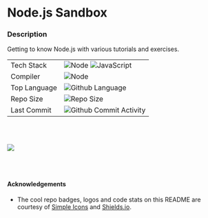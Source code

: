 # Node.js Sandbox

### Description
Getting to know Node.js with various tutorials and exercises.

|              |                                                                                                                                                                                                                                         |
|--------------|-----------------------------------------------------------------------------------------------------------------------------------------------------------------------------------------------------------------------------------------|
| Tech Stack   |![Node](https://img.shields.io/badge/node.js-white.svg?style=for-the-badge&logo=node.js&logoColor=339933) ![JavaScript](https://img.shields.io/badge/javascript-%2320232a.svg?style=for-the-badge&logo=javascript&logoColor=%F7DF1E) | |
| Compiler     | ![Node](https://img.shields.io/badge/NODE.JS%20-17.1.0-green?style=for-the-badge)                                                                                                                                                      |                                                                                                                                                                                                                                                                                                |
| Top Language | ![Github Language](https://img.shields.io/github/languages/top/lylio/cookie-contacts?style=for-the-badge)                                                                                                                               |
| Repo Size    | ![Repo Size](https://img.shields.io/github/repo-size/lylio/cookie-contacts?style=for-the-badge)                                                                                                                                         |
| Last Commit  | ![Github Commit Activity](https://img.shields.io/github/last-commit/lylio/cookie-contacts/main?style=for-the-badge)                                                                                                                     |


<br />
<br />

![](https://github.com/Lylio/image-repo/blob/master/logos/sandbox.png?raw=true)

<br >


<br >

#### Acknowledgements
- The cool repo badges, logos and code stats on this README are courtesy of [Simple Icons](https://simpleicons.org) and [Shields.io](https://shields.io).



